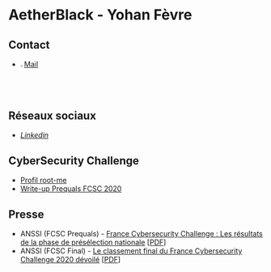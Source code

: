 <link rel="stylesheet" href="https://aetherblack.github.io/css/main.css" />
<link rel="stylesheet" href="https://cdnjs.cloudflare.com/ajax/libs/font-awesome/4.7.0/css/font-awesome.min.css">

# AetherBlack - Yohan Fèvre

## Contact

<ul>
  <li><img src="https://protonmail.com/favicon.ico" width="1.5%" height="1.5%"><a href="mailto:yohan.fevre@protonmail.com">Mail</a></li>
</ul>

## Réseaux sociaux

<ul>
  <li>
    <i class="fa fa-linkedin">
      <a href="https://www.linkedin.com/in/yohan-f%C3%A8vre-83104b177/">Linkedin</a>
    </i>
   </li>
</ul>

## CyberSecurity Challenge

<ul>
  <li><a href="https://www.root-me.org/Black-Aether">Profil root-me</a></li>
  <li><a href="https://github.com/AetherBlack/FCSC/">Write-up Prequals FCSC 2020</a></li>
</ul>
<script src="https://tryhackme.com/badge/10171"></script>

## Presse

<ul>
  <li>ANSSI (FCSC Prequals) - <a href="https://www.ssi.gouv.fr/actualite/france-cybersecurity-challenge-les-resultats-de-la-phase-de-preselection-nationale/">France Cybersecurity Challenge : Les résultats de la phase de présélection nationale</a> [<a href="https://aetherblack.github.io/pdf/FCSC_Prequals_2020.pdf">PDF</a>]</li>

  <li>ANSSI (FCSC Final) - <a href="https://www.ssi.gouv.fr/actualite/le-classement-final-du-france-cybersecurite-challenge-2020-devoile/">Le classement final du France Cybersecurity Challenge 2020 dévoilé</a> [<a href="https://aetherblack.github.io/pdf/FCSC_Final_2020.pdf">PDF</a>]</li>
</ul>

